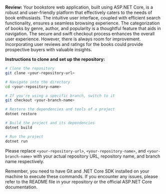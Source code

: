 **Review:**
Your bookstore web application, built using ASP.NET Core, is a robust and user-friendly platform that effectively caters to the needs of book enthusiasts. The intuitive user interface, coupled with efficient search functionality, ensures a seamless browsing experience. The categorization of books by genre, author, and popularity is a thoughtful feature that aids in navigation. The secure and swift checkout process enhances the overall user experience. However, there is always room for improvement. Incorporating user reviews and ratings for the books could provide prospective buyers with valuable insights. 

**Instructions to clone and set up the repository:**
```bash
# Clone the repository
git clone <your-repository-url>

# Navigate into the directory
cd <your-repository-name>

# If you're using a specific branch, switch to it
git checkout <your-branch-name>

# Restore the dependencies and tools of a project
dotnet restore

# Build the project and its dependencies
dotnet build

# Run the project
dotnet run
```
Please replace `<your-repository-url>`, `<your-repository-name>`, and `<your-branch-name>` with your actual repository URL, repository name, and branch name respectively. 

Remember, you need to have Git and .NET Core SDK installed on your machine to execute these commands. If you encounter any issues, please refer to the README file in your repository or the official ASP.NET Core documentation.
